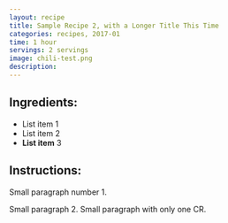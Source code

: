 ```yaml
---
layout: recipe
title: Sample Recipe 2, with a Longer Title This Time
categories: recipes, 2017-01
time: 1 hour
servings: 2 servings
image: chili-test.png
description: 
---
```



## Ingredients:


- List item 1
- List item 2
- **List item** 3


## Instructions:

Small paragraph number 1.

Small paragraph 2.
Small paragraph with only one CR.


    